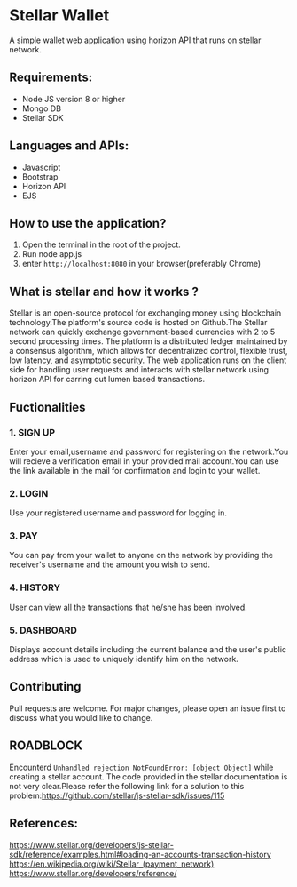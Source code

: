 # Stellar Wallet
 
A simple wallet web application using horizon API that runs on stellar network.


## Requirements:

- Node JS version 8 or higher
- Mongo DB
- Stellar SDK

## Languages and APIs:

- Javascript
- Bootstrap
- Horizon API
- EJS

## How to use the application?

1. Open the terminal in the root of the project.
2. Run node app.js
3. enter `http://localhost:8080` in your browser(preferably Chrome)


## What is stellar and how it works ?

Stellar is an open-source protocol for exchanging money using blockchain technology.The platform's source code is hosted on Github.The Stellar network can quickly exchange government-based currencies with 2 to 5 second processing times. The platform is a distributed ledger maintained by a consensus algorithm, which allows for decentralized control, flexible trust, low latency, and asymptotic security.
The web application runs on the client side for handling user requests and interacts with stellar network using horizon API for carring out lumen based transactions.

## Fuctionalities

### 1. SIGN UP
Enter your email,username and password for registering on the network.You will recieve a verification email in your provided mail account.You can use the link available in the mail for confirmation and login to your wallet.

### 2. LOGIN
Use your registered username and password for logging in.

### 3. PAY
You can pay from your wallet to anyone on the network by  providing the receiver's username and the amount you wish to send.

### 4. HISTORY
User can view all the transactions that he/she has been involved.

### 5. DASHBOARD
Displays account details including the current balance and the user's public address which is used to uniquely identify him on the network.


## Contributing

Pull requests are welcome. For major changes, please open an issue first to discuss what you would like to change.

## ROADBLOCK

Encounterd `Unhandled rejection NotFoundError: [object Object]` while creating a stellar account. The code provided in the stellar documentation is not very clear.Please refer the following link for a solution to this problem:https://github.com/stellar/js-stellar-sdk/issues/115

## References:

https://www.stellar.org/developers/js-stellar-sdk/reference/examples.html#loading-an-accounts-transaction-history
https://en.wikipedia.org/wiki/Stellar_(payment_network)
https://www.stellar.org/developers/reference/




     
